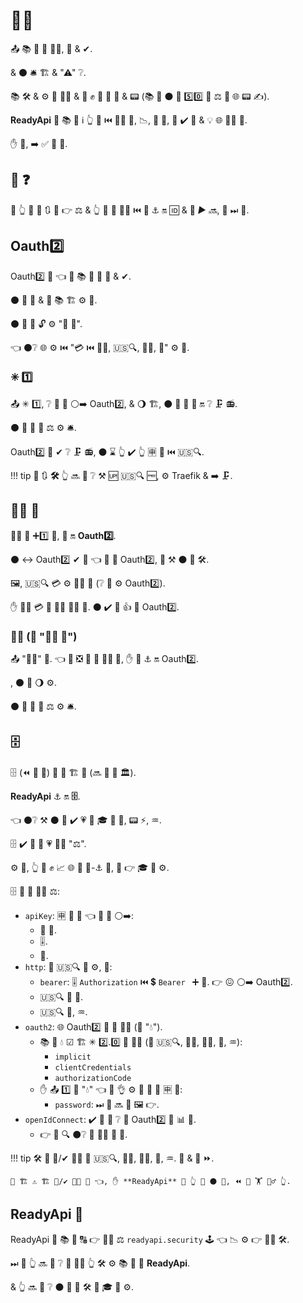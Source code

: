 # 💂‍♂

📤 📚 🌌 🍵 💂‍♂, 🤝 &amp; ✔.

&amp; ⚫️ 🛎 🏗 &amp; "⚠" ❔.

📚 🛠️ &amp; ⚙️ 🍵 💂‍♂ &amp; 🤝 ✊ 🦏 💸 🎯 &amp; 📟 (📚 💼 ⚫️ 💪 5️⃣0️⃣ 💯 ⚖️ 🌅 🌐 📟 ✍).

**ReadyApi** 🚚 📚 🧰 ℹ 👆 🙅 ⏮️ **💂‍♂** 💪, 📉, 🐩 🌌, 🍵 ✔️ 🔬 &amp; 💡 🌐 💂‍♂ 🔧.

✋️ 🥇, ➡️ ✅ 🤪 🔧.

## 🏃 ❓

🚥 👆 🚫 💅 🔃 🙆 👉 ⚖ &amp; 👆 💪 🚮 💂‍♂ ⏮️ 🤝 ⚓️ 🔛 🆔 &amp; 🔐 *▶️️ 🔜*, 🚶 ⏭ 📃.

## Oauth2️⃣

Oauth2️⃣ 🔧 👈 🔬 📚 🌌 🍵 🤝 &amp; ✔.

⚫️ 🔬 🔧 &amp; 📔 📚 🏗 ⚙️ 💼.

⚫️ 🔌 🌌 🔓 ⚙️ "🥉 🥳".

👈 ⚫️❔ 🌐 ⚙️ ⏮️ "💳 ⏮️ 👱📔, 🇺🇸🔍, 👱📔, 📂" ⚙️ 🔘.

### ✳ 1️⃣

📤 ✳ 1️⃣, ❔ 📶 🎏 ⚪️➡️ Oauth2️⃣, &amp; 🌖 🏗, ⚫️ 🔌 🔗 🔧 🔛 ❔ 🗜 📻.

⚫️ 🚫 📶 🌟 ⚖️ ⚙️ 🛎.

Oauth2️⃣ 🚫 ✔ ❔ 🗜 📻, ⚫️ ⌛ 👆 ✔️ 👆 🈸 🍦 ⏮️ 🇺🇸🔍.

!!! tip
    📄 🔃 **🛠️** 👆 🔜 👀 ❔ ⚒ 🆙 🇺🇸🔍 🆓, ⚙️ Traefik &amp; ➡️ 🗜.


## 👩‍💻 🔗

👩‍💻 🔗 ➕1️⃣ 🔧, 🧢 🔛 **Oauth2️⃣**.

⚫️ ↔ Oauth2️⃣ ✔ 👜 👈 📶 🌌 Oauth2️⃣, 🔄 ⚒ ⚫️ 🌅 🛠️.

🖼, 🇺🇸🔍 💳 ⚙️ 👩‍💻 🔗 (❔ 🔘 ⚙️ Oauth2️⃣).

✋️ 👱📔 💳 🚫 🐕‍🦺 👩‍💻 🔗. ⚫️ ✔️ 🚮 👍 🍛 Oauth2️⃣.

### 👩‍💻 (🚫 "👩‍💻 🔗")

📤 "👩‍💻" 🔧. 👈 🔄 ❎ 🎏 👜 **👩‍💻 🔗**, ✋️ 🚫 ⚓️ 🔛 Oauth2️⃣.

, ⚫️ 🏁 🌖 ⚙️.

⚫️ 🚫 📶 🌟 ⚖️ ⚙️ 🛎.

## 🗄

🗄 (⏪ 💭 🦁) 📂 🔧 🏗 🔗 (🔜 🍕 💾 🏛).

**ReadyApi** ⚓️ 🔛 **🗄**.

👈 ⚫️❔ ⚒ ⚫️ 💪 ✔️ 💗 🏧 🎓 🧾 🔢, 📟 ⚡, ♒️.

🗄 ✔️ 🌌 🔬 💗 💂‍♂ "⚖".

⚙️ 👫, 👆 💪 ✊ 📈 🌐 👫 🐩-⚓️ 🧰, 🔌 👉 🎓 🧾 ⚙️.

🗄 🔬 📄 💂‍♂ ⚖:

* `apiKey`: 🈸 🎯 🔑 👈 💪 👟 ⚪️➡️:
    * 🔢 🔢.
    * 🎚.
    * 🍪.
* `http`: 🐩 🇺🇸🔍 🤝 ⚙️, 🔌:
    * `bearer`: 🎚 `Authorization` ⏮️ 💲 `Bearer ` ➕ 🤝. 👉 😖 ⚪️➡️ Oauth2️⃣.
    * 🇺🇸🔍 🔰 🤝.
    * 🇺🇸🔍 📰, ♒️.
* `oauth2`: 🌐 Oauth2️⃣ 🌌 🍵 💂‍♂ (🤙 "💧").
    * 📚 👫 💧 ☑ 🏗 ✳ 2️⃣.0️⃣ 🤝 🐕‍🦺 (💖 🇺🇸🔍, 👱📔, 👱📔, 📂, ♒️):
        * `implicit`
        * `clientCredentials`
        * `authorizationCode`
    * ✋️ 📤 1️⃣ 🎯 "💧" 👈 💪 👌 ⚙️ 🚚 🤝 🎏 🈸 🔗:
        * `password`: ⏭ 📃 🔜 📔 🖼 👉.
* `openIdConnect`: ✔️ 🌌 🔬 ❔ 🔎 Oauth2️⃣ 🤝 📊 🔁.
    * 👉 🏧 🔍 ⚫️❔ 🔬 👩‍💻 🔗 🔧.


!!! tip
    🛠️ 🎏 🤝/✔ 🐕‍🦺 💖 🇺🇸🔍, 👱📔, 👱📔, 📂, ♒️. 💪 &amp; 📶 ⏩.

    🌅 🏗 ⚠ 🏗 🤝/✔ 🐕‍🦺 💖 👈, ✋️ **ReadyApi** 🤝 👆 🧰 ⚫️ 💪, ⏪ 🔨 🏋️ 🏋‍♂ 👆.

## **ReadyApi** 🚙

ReadyApi 🚚 📚 🧰 🔠 👉 💂‍♂ ⚖ `readyapi.security` 🕹 👈 📉 ⚙️ 👉 💂‍♂ 🛠️.

⏭ 📃 👆 🔜 👀 ❔ 🚮 💂‍♂ 👆 🛠️ ⚙️ 📚 🧰 🚚 **ReadyApi**.

&amp; 👆 🔜 👀 ❔ ⚫️ 🤚 🔁 🛠️ 🔘 🎓 🧾 ⚙️.
